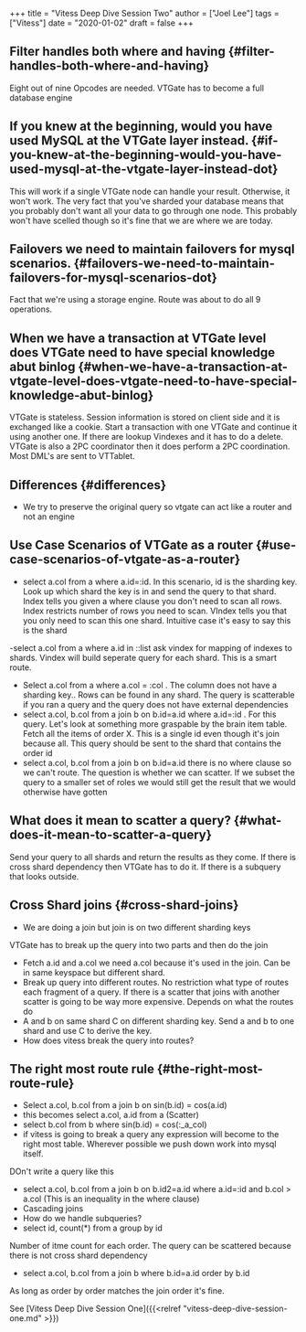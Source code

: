 +++
title = "Vitess Deep Dive Session Two"
author = ["Joel Lee"]
tags = ["Vitess"]
date = "2020-01-02"
draft = false
+++

## Filter handles both where and having {#filter-handles-both-where-and-having}

Eight out of nine Opcodes are needed. VTGate has to become a full database engine


## If you knew at the beginning, would you have used MySQL at the VTGate layer instead. {#if-you-knew-at-the-beginning-would-you-have-used-mysql-at-the-vtgate-layer-instead-dot}

This will work if a single VTGate node can handle your result. Otherwise, it won't work. The very fact that you've sharded your database means that you probably don't want all your data to go through one node. This probably won't have scelled though so it's fine that we are where we are today.


## Failovers we need to maintain failovers for mysql scenarios. {#failovers-we-need-to-maintain-failovers-for-mysql-scenarios-dot}

Fact that we're using a storage engine. Route was about to do all 9 operations.


## When we have a transaction at VTGate level does VTGate need to have special knowledge abut binlog {#when-we-have-a-transaction-at-vtgate-level-does-vtgate-need-to-have-special-knowledge-abut-binlog}

VTGate is  stateless. Session information is stored on client side and it is exchanged like a cookie. Start a transaction with one VTGate and continue it using another one. If there are lookup Vindexes and it has to do a delete. VTGate is also a 2PC coordinator then it does perform a 2PC coordination. Most DML's are sent to VTTablet.


## Differences {#differences}

-   We try to preserve the original query  so vtgate can act like a router and not an engine


## Use Case Scenarios of VTGate as a router {#use-case-scenarios-of-vtgate-as-a-router}

-   select a.col from a where a.id=:id. In this scenario, id is the sharding key. Look up which shard the key is in and send the query to that shard. Index tells you given a where clause you don't need to scan all rows. Index restricts number of rows you need to scan. VIndex tells you that you only need to scan this one shard. Intuitive case it's easy to say this is the shard

-select a.col from a where a.id in ::list ask vindex for mapping of indexes to shards. Vindex will build seperate query for each shard.  This is a smart route.

-   Select a.col from a where a.col = :col . The column does not have a sharding key.. Rows can be found in any shard. The query is scatterable if you ran a query and the query does not have external dependencies
-   select a.col, b.col from a join b on b.id=a.id where a.id=:id . For this query. Let's look at something more graspable by the brain item table. Fetch all the items of order X. This is a single id even though it's join because all. This query should be sent to the shard that contains the order id
-   select a.col, b.col from a join b on b.id=a.id there is no where clause so we can't route. The question is whether we can scatter. If we subset the query to a smaller set of roles we would still get the result that we would otherwise have gotten


## What does it mean to scatter a query? {#what-does-it-mean-to-scatter-a-query}

Send your query to all shards and return the results as they come. If there is cross shard dependency then VTGate has to do it. If there is a subquery that looks outside.


## Cross Shard joins {#cross-shard-joins}

-   We are doing a join but join is on two different sharding keys

VTGate has to break up the query into two parts and then do the join

-   Fetch a.id and a.col  we need a.col because it's used in the join. Can be in same keyspace but different shard.
-   Break up query into different routes. No restriction what type of routes each fragment of a query. If there is a scatter that joins with another scatter is going to be way more expensive. Depends on what the routes do
-   A and b on same shard C on different sharding key. Send a and b to one shard and use C to derive  the key.
-   How does vitess break the query into routes?


## The right most route rule {#the-right-most-route-rule}

-   Select a.col, b.col from a join b on sin(b.id) = cos(a.id)
-   this becomes select a.col, a.id from a (Scatter)
-   select b.col from b where sin(b.id) = cos(:\_a\_col)
-   if vitess is going to break a query any expression will become to the right most table. Wherever possible we push down work into mysql itself.

DOn't write a query like this

-   select a.col, b.col from a join b on b.id2=a.id where a.id=:id and b.col > a.col (This is an inequality in the where clause)
-   Cascading joins
-   How do we handle subqueries?
-   select id, count(\*) from a group by id

Number of itme count for each order. The query can be scattered because there is not cross shard dependency

-   select a.col, b.col from a join b where b.id=a.id order by b.id

As long as order by order matches the join order it's fine.

See [Vitess Deep Dive Session One]({{<relref "vitess-deep-dive-session-one.md" >}})
